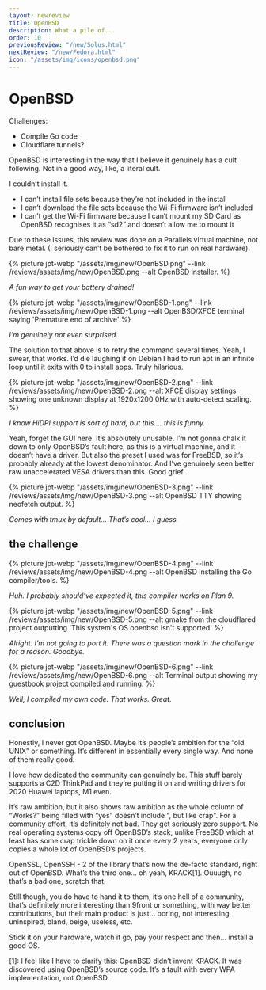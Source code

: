 ```yaml
---
layout: newreview
title: OpenBSD
description: What a pile of...
order: 10
previousReview: "/new/Solus.html"
nextReview: "/new/Fedora.html"
icon: "/assets/img/icons/openbsd.png"
---
```


# OpenBSD

Challenges:

- Compile Go code
- Cloudflare tunnels?

OpenBSD is interesting in the way that I believe it genuinely has a cult following. Not in a good way, like, a literal cult.

I couldn’t install it.

- I can’t install file sets because they’re not included in the install
- I can’t download the file sets because the Wi-Fi firmware isn’t included
- I can’t get the Wi-Fi firmware because I can’t mount my SD Card as OpenBSD recognises it as “sd2” and doesn’t allow me to mount it

Due to these issues, this review was done on a Parallels virtual machine, not bare metal. (I seriously can’t be bothered to fix it to run on real hardware).

{% picture jpt-webp "/assets/img/new/OpenBSD.png" --link /reviews/assets/img/new/OpenBSD.png --alt OpenBSD installer. %}

_A fun way to get your battery drained!_

{% picture jpt-webp "/assets/img/new/OpenBSD-1.png" --link /reviews/assets/img/new/OpenBSD-1.png --alt OpenBSD/XFCE terminal saying 'Premature end of archive' %}

_I’m genuinely not even surprised._

The solution to that above is to retry the command several times. Yeah, I swear, that works. I’d die laughing if on Debian I had to run apt in an infinite loop until it exits with 0 to install apps. Truly hilarious.

{% picture jpt-webp "/assets/img/new/OpenBSD-2.png" --link /reviews/assets/img/new/OpenBSD-2.png --alt XFCE display settings showing one unknown display at 1920x1200 0Hz with auto-detect scaling. %}

_I know HiDPI support is sort of hard, but this.... this is funny._

Yeah, forget the GUI here. It’s absolutely unusable. I’m not gonna chalk it down to only OpenBSD’s fault here, as this is a virtual machine, and it doesn’t have a driver. But also the preset I used was for FreeBSD, so it’s probably already at the lowest denominator. And I’ve genuinely seen better raw unaccelerated VESA drivers than this. Good grief.

{% picture jpt-webp "/assets/img/new/OpenBSD-3.png" --link /reviews/assets/img/new/OpenBSD-3.png --alt OpenBSD TTY showing neofetch output. %}

_Comes with tmux by default... That’s cool... I guess._

## the challenge

{% picture jpt-webp "/assets/img/new/OpenBSD-4.png" --link /reviews/assets/img/new/OpenBSD-4.png --alt OpenBSD installing the Go compiler/tools. %}

_Huh. I probably should’ve expected it, this compiler works on Plan 9._

{% picture jpt-webp "/assets/img/new/OpenBSD-5.png" --link /reviews/assets/img/new/OpenBSD-5.png --alt gmake from the cloudflared project outputting 'This system's OS openbsd isn't supported' %}

_Alright. I’m not going to port it. There was a question mark in the challenge for a reason. Goodbye._

{% picture jpt-webp "/assets/img/new/OpenBSD-6.png" --link /reviews/assets/img/new/OpenBSD-6.png --alt Terminal output showing my guestbook project compiled and running. %}

_Well, I compiled my own code. That works. Great._

## conclusion

Honestly, I never got OpenBSD. Maybe it’s people’s ambition for the “old UNIX” or something. It’s different in essentially every single way. And none of them really good.

I love how dedicated the community can genuinely be. This stuff barely supports a C2D ThinkPad and they’re putting it on and writing drivers for 2020 Huawei laptops, M1 even.

It’s raw ambition, but it also shows raw ambition as the whole column of “Works?” being filled with “yes” doesn’t include “, but like crap". For a community effort, it’s definitely not bad. They get seriously zero support. No real operating systems copy off OpenBSD’s stack, unlike FreeBSD which at least has some crap trickle down on it once every 2 years, everyone only copies a whole lot of OpenBSD’s projects.

OpenSSL, OpenSSH - 2 of the library that’s now the de-facto standard, right out of OpenBSD. What’s the third one... oh yeah, KRACK[1]. Ouuugh, no that’s a bad one, scratch that.

Still though, you do have to hand it to them, it’s one hell of a community, that’s definitely more interesting than 9front or something, with way better contributions, but their main product is just... boring, not interesting, uninspired, bland, beige, useless, etc.

Stick it on your hardware, watch it go, pay your respect and then... install a good OS.

[1]: I feel like I have to clarify this: OpenBSD didn’t invent KRACK. It was discovered using OpenBSD’s source code. It’s a fault with every WPA implementation, not OpenBSD.
